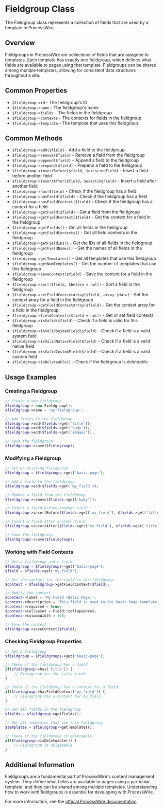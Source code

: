 # Fieldgroup Class

The Fieldgroup class represents a collection of fields that are used by a template in ProcessWire.

## Overview

Fieldgroups in ProcessWire are collections of fields that are assigned to templates. Each template has exactly one fieldgroup, which defines what fields are available to pages using that template. Fieldgroups can be shared among multiple templates, allowing for consistent data structures throughout a site.

## Common Properties

- `$fieldgroup->id` - The fieldgroup's ID
- `$fieldgroup->name` - The fieldgroup's name
- `$fieldgroup->fields` - The fields in the fieldgroup
- `$fieldgroup->contexts` - The contexts for fields in the fieldgroup
- `$fieldgroup->template` - The template that uses this fieldgroup

## Common Methods

- `$fieldgroup->add($field)` - Add a field to the fieldgroup
- `$fieldgroup->remove($field)` - Remove a field from the fieldgroup
- `$fieldgroup->append($field)` - Append a field to the fieldgroup
- `$fieldgroup->prepend($field)` - Prepend a field to the fieldgroup
- `$fieldgroup->insertBefore($field, $existingField)` - Insert a field before another field
- `$fieldgroup->insertAfter($field, $existingField)` - Insert a field after another field
- `$fieldgroup->has($field)` - Check if the fieldgroup has a field
- `$fieldgroup->hasField($field)` - Check if the fieldgroup has a field
- `$fieldgroup->hasFieldContext($field)` - Check if the fieldgroup has a context for a field
- `$fieldgroup->getField($field)` - Get a field from the fieldgroup
- `$fieldgroup->getFieldContext($field)` - Get the context for a field in the fieldgroup
- `$fieldgroup->getFields()` - Get all fields in the fieldgroup
- `$fieldgroup->getFieldContexts()` - Get all field contexts in the fieldgroup
- `$fieldgroup->getFieldIDs()` - Get the IDs of all fields in the fieldgroup
- `$fieldgroup->getFieldNames()` - Get the names of all fields in the fieldgroup
- `$fieldgroup->getTemplates()` - Get all templates that use this fieldgroup
- `$fieldgroup->getNumTemplates()` - Get the number of templates that use this fieldgroup
- `$fieldgroup->saveContext($field)` - Save the context for a field in the fieldgroup
- `$fieldgroup->sort($field, $before = null)` - Sort a field in the fieldgroup
- `$fieldgroup->setFieldContextArray($field, array $data)` - Set the context array for a field in the fieldgroup
- `$fieldgroup->getFieldContextArray($field)` - Get the context array for a field in the fieldgroup
- `$fieldgroup->fieldContexts($field = null)` - Get or set field contexts
- `$fieldgroup->isValid($field)` - Check if a field is valid for this fieldgroup
- `$fieldgroup->isValidSystemField($field)` - Check if a field is a valid system field
- `$fieldgroup->isValidNativeField($field)` - Check if a field is a valid native field
- `$fieldgroup->isValidCustomField($field)` - Check if a field is a valid custom field
- `$fieldgroup->isDeleteable()` - Check if the fieldgroup is deleteable

## Usage Examples

### Creating a Fieldgroup

```php
// Create a new fieldgroup
$fieldgroup = new Fieldgroup();
$fieldgroup->name = 'my-fieldgroup';

// Add fields to the fieldgroup
$fieldgroup->add($fields->get('title'));
$fieldgroup->add($fields->get('body'));
$fieldgroup->add($fields->get('images'));

// Save the fieldgroup
$fieldgroups->save($fieldgroup);
```

### Modifying a Fieldgroup

```php
// Get an existing fieldgroup
$fieldgroup = $fieldgroups->get('basic-page');

// Add a field to the fieldgroup
$fieldgroup->add($fields->get('my_field'));

// Remove a field from the fieldgroup
$fieldgroup->remove($fields->get('body'));

// Insert a field before another field
$fieldgroup->insertBefore($fields->get('my_field'), $fields->get('title'));

// Insert a field after another field
$fieldgroup->insertAfter($fields->get('my_field'), $fields->get('title'));

// Save the fieldgroup
$fieldgroups->save($fieldgroup);
```

### Working with Field Contexts

```php
// Get a fieldgroup and a field
$fieldgroup = $fieldgroups->get('basic-page');
$field = $fields->get('my_field');

// Get the context for the field in the fieldgroup
$context = $fieldgroup->getFieldContext($field);

// Modify the context
$context->label = 'My Field (Basic Page)';
$context->description = 'This field is used in the Basic Page template';
$context->required = true;
$context->collapsed = Field::collapsedYes;
$context->columnWidth = 100;

// Save the context
$fieldgroup->saveContext($field);
```

### Checking Fieldgroup Properties

```php
// Get a fieldgroup
$fieldgroup = $fieldgroups->get('basic-page');

// Check if the fieldgroup has a field
if($fieldgroup->has('title')) {
    // Fieldgroup has the title field
}

// Check if the fieldgroup has a context for a field
if($fieldgroup->hasFieldContext('my_field')) {
    // Fieldgroup has a context for my_field
}

// Get all fields in the fieldgroup
$fields = $fieldgroup->getFields();

// Get all templates that use this fieldgroup
$templates = $fieldgroup->getTemplates();

// Check if the fieldgroup is deleteable
if($fieldgroup->isDeleteable()) {
    // Fieldgroup is deleteable
}
```

## Additional Information

Fieldgroups are a fundamental part of ProcessWire's content management system. They define what fields are available to pages using a particular template, and they can be shared among multiple templates. Understanding how to work with fieldgroups is essential for developing with ProcessWire.

For more information, see the [official ProcessWire documentation](https://processwire.com/api/ref/fieldgroup/).
